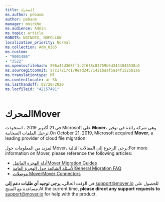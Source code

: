 ```yaml
---
title: المحرك
ms.author: pebaum
author: pebaum
manager: mnirkhe
ms.audience: Admin
ms.topic: article
ROBOTS: NOINDEX, NOFOLLOW
localization_priority: Normal
ms.collection: Adm_O365
ms.custom:
- "9001486"
- "3522"
ms.openlocfilehash: 896a44d368ff1c2f6f8c83759b5d3444043538a1
ms.sourcegitcommit: a7c17217c170ead24571421baaf5a14f1525b1a6
ms.translationtype: MT
ms.contentlocale: ar-SA
ms.lasthandoff: 02/20/2020
ms.locfileid: "42157491"
---
```

# <a name="mover"></a><span data-ttu-id="00c9e-102">المحرك</span><span class="sxs-lookup"><span data-stu-id="00c9e-102">Mover</span></span>

<span data-ttu-id="00c9e-103">في 21 أكتوبر 2019 ، استحوذت Microsoft على **Mover**، وهي شركة رائدة في توفير ترحيل الملفات السحابية.</span><span class="sxs-lookup"><span data-stu-id="00c9e-103">On October 21, 2019, Microsoft acquired **Mover**, a leading provider of cloud file migration.</span></span>

<span data-ttu-id="00c9e-104">لمزيد من المعلومات حول Mover، يرجى الرجوع إلى المقالات التالية:</span><span class="sxs-lookup"><span data-stu-id="00c9e-104">For more information on Mover, please reference the following articles:</span></span>

- [<span data-ttu-id="00c9e-105">أدلة الهجرة المانقل</span><span class="sxs-lookup"><span data-stu-id="00c9e-105">Mover Migration Guides</span></span>](https://mover.io/guides/)
- [<span data-ttu-id="00c9e-106">الأسئلة الشائعة حول الهجرة العامة</span><span class="sxs-lookup"><span data-stu-id="00c9e-106">General Migration FAQ</span></span>](https://mover.io/guides/general/)
- [<span data-ttu-id="00c9e-107">موصلات Mover</span><span class="sxs-lookup"><span data-stu-id="00c9e-107">Mover Connectors</span></span>](https://mover.io/connectors/)

<span data-ttu-id="00c9e-108">في الوقت الحالي، **يرجى توجيه أي طلبات دعم إلى** [support@mover.io](mailto:support@mover.io) للحصول على مساعدة مع المنتج.</span><span class="sxs-lookup"><span data-stu-id="00c9e-108">At the current time, **please direct any support requests to** [support@mover.io](mailto:support@mover.io) for help with the product.</span></span> 

 